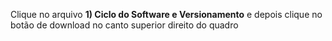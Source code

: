 Clique no arquivo **1) Ciclo do Software e Versionamento**  e depois clique no botão de download no canto superior direito do quadro
